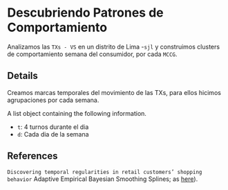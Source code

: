 # Descubriendo Patrones de Comportamiento

Analizamos las `TXs - VS` en un distrito de Lima -`sjl` y construimos clusters de comportamiento semana del consumidor, por cada  `MCCG`.


## Details

Creamos marcas temporales del movimiento de las TXs, para ellos hicimos agrupaciones por cada semana.


A list object containing the following information.

- `t`: 4 turnos durante el dia
- `d`: Cada dia de la semana

## References


`Discovering temporal regularities in retail customers’ shopping behavior` Adaptive Empirical Bayesian Smoothing Splines; as [here][version]).


[unregistered]:http://docs.julialang.org/en/release-0.5/manual/packages/#installing-unregistered-packages
[version]:https://epjdatascience.springeropen.com/articles/10.1140/epjds/s13688-018-0133-0
[gadfly]:http://gadflyjl.org/stable/